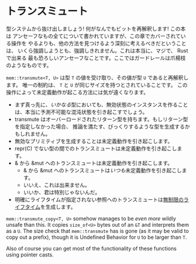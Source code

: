 <!--
# Transmutes
-->

# トランスミュート

<!--
Get out of our way type system! We're going to reinterpret these bits or die
trying! Even though this book is all about doing things that are unsafe, I
really can't emphasize that you should deeply think about finding Another Way
than the operations covered in this section. This is really, truly, the most
horribly unsafe thing you can do in Rust. The railguards here are dental floss.
-->

型システムから抜け出しましょう! 何がなんでもビットを再解釈します! この本は
アンセーフなもの全てについて書かれていますが、この章でカバーされている操作を
やるよりも、他の方法を見つけるよう深刻に考えるべきだということは、
いくら強調しようとも、強調しきれません。これは本当に、マジで、 Rust で出来る
最も恐ろしいアンセーフなことです。ここではガードレールは爪楊枝のようなものです。

<!--
`mem::transmute<T, U>` takes a value of type `T` and reinterprets it to have
type `U`. The only restriction is that the `T` and `U` are verified to have the
same size. The ways to cause Undefined Behavior with this are mind boggling.
-->

`mem::transmute<T, U>` は型 `T` の値を受け取り、その値が型 `U` であると再解釈します。
唯一の制約は、 `T` と `U` が同じサイズを持つとされていることです。
この操作によって未定義動作が起こる方法には気が遠くなります。

<!--
* First and foremost, creating an instance of *any* type with an invalid state
  is going to cause arbitrary chaos that can't really be predicted.
* Transmute has an overloaded return type. If you do not specify the return type
  it may produce a surprising type to satisfy inference.
* Making a primitive with an invalid value is UB
* Transmuting between non-repr(C) types is UB
* Transmuting an & to &mut is UB
    * Transmuting an & to &mut is *always* UB
    * No you can't do it
    * No you're not special
* Transmuting to a reference without an explicitly provided lifetime
  produces an [unbounded lifetime]
-->

* まず真っ先に、*いかなる*型においても、無効状態のインスタンスを作ることは、本当に予測不可能な混沌状態を引き起こすでしょう。
* transmute はオーバーロードされたリターン型を持ちます。もしリターン型を指定しなかった場合、
  推論を満たす、びっくりするような型を生成するかもしれません。
* 無効なプリミティブを生成することは未定義動作を引き起こします。
* repr(C) でない型の間でのトランスミュートは未定義動作を引き起こします。
* & から &mut へのトランスミュートは未定義動作を引き起こします。
    * & から &mut へのトランスミュートは*いつも*未定義動作を引き起こします。
    * いいえ、これは出来ません。
    * いいか、君は特別じゃないんだ。
* 明確にライフタイムが指定されない参照へのトランスミュートは[無制限のライフタイム]を生成します。

`mem::transmute_copy<T, U>` somehow manages to be *even more* wildly unsafe than
this. It copies `size_of<U>` bytes out of an `&T` and interprets them as a `U`.
The size check that `mem::transmute` has is gone (as it may be valid to copy
out a prefix), though it is Undefined Behavior for `U` to be larger than `T`.

Also of course you can get most of the functionality of these functions using
pointer casts.


[無制限のライフタイム]: unbounded-lifetimes.html
